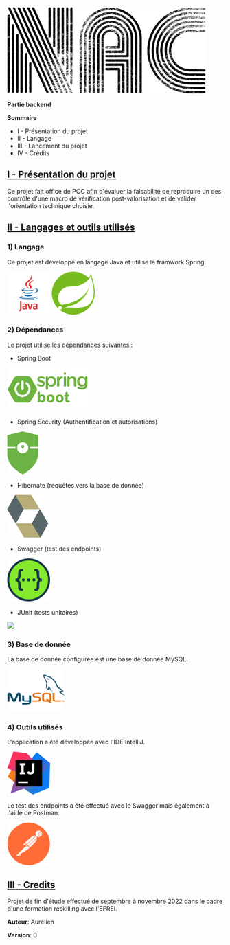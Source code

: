 ![logo](https://github.com/Ptiga/nac-backend/blob/main/img/NAC.png)

**Partie backend**






**Sommaire**
* I - Présentation du projet
* II - Langage
* III - Lancement du projet
* IV - Crédits



## <u>I - Présentation du projet</u>

Ce projet fait office de POC afin d'évaluer la faisabilité de reproduire un des contrôle d'une macro de vérification post-valorisation et de valider l'orientation technique choisie.



## <u>II - Langages et outils utilisés</u>


### 1) Langage

Ce projet est développé en langage Java et utilise le framwork Spring.

<img src="https://github.com/Ptiga/nac-backend/blob/main/img/logo-java.png" data-canonical-src="https://github.com/Ptiga/nac-backend/blob/main/img/logo-java.png"  height="100" /> <img src="https://github.com/Ptiga/nac-backend/blob/main/img/logo-spring.png" data-canonical-src="https://github.com/Ptiga/nac-backend/blob/main/img/logo-spring.png"  height="100" />


### 2) Dépendances

Le projet utilise les dépendances suivantes :

* Spring Boot
<img src="https://github.com/Ptiga/nac-backend/blob/main/img/logo-springboot.png" data-canonical-src="https://github.com/Ptiga/nac-backend/blob/main/img/logo-springboot.png" height="100" />

* Spring Security (Authentification et autorisations)
<img src="https://github.com/Ptiga/nac-backend/blob/main/img/Spring Security.png" data-canonical-src="https://github.com/Ptiga/nac-backend/blob/main/img/Spring Security.png" height="100" />

* Hibernate (requêtes vers la base de donnée)
<img src="https://github.com/Ptiga/nac-backend/blob/main/img/Hibernate.png" data-canonical-src="https://github.com/Ptiga/nac-backend/blob/main/img/Hibernate.png" height="100" />

* Swagger (test des endpoints)
<img src="https://github.com/Ptiga/nac-backend/blob/main/img/Swagger.png" data-canonical-src="https://github.com/Ptiga/nac-backend/blob/main/img/Swagger.png" height="100" />

* JUnit (tests unitaires)
<img src="https://www.sparks-formation.com/wp-content/uploads/2020/06/Junit-logo.png" data-canonical-src="https://www.sparks-formation.com/wp-content/uploads/2020/06/Junit-logo.png" height="100" />


### 3) Base de donnée

La base de donnée configurée est une base de donnée MySQL.

<img src="https://github.com/Ptiga/nac-backend/blob/main/img/logo-mysql.png" data-canonical-src="https://github.com/Ptiga/nac-backend/blob/main/img/logo-mysql.png" height="100" />


### 4) Outils utilisés

L'application a été développée avec l'IDE IntelliJ.

<img src="https://github.com/Ptiga/nac-backend/blob/main/img/logo-IntelliJ.png" data-canonical-src="https://github.com/Ptiga/nac-backend/blob/main/img/logo-IntelliJ.png" height="100" />

Le test des endpoints a été effectué avec le Swagger mais également à l'aide de Postman.

<img src="https://github.com/Ptiga/nac-backend/blob/main/img/logo-postman.png" data-canonical-src="https://github.com/Ptiga/nac-backend/blob/main/img/logo-postman.png" height="100" />



## <u>III - Credits</u>

Projet de fin d'étude effectué de septembre à novembre 2022 dans le cadre d'une formation reskilling avec l'EFREI.

**Auteur**: Aurélien

**Version**: 0


